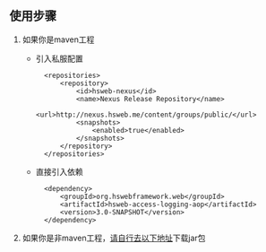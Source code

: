 ## 使用步骤

1. 如果你是maven工程
    * 引入私服配置
    
            <repositories>
                <repository>
                    <id>hsweb-nexus</id>
                    <name>Nexus Release Repository</name>
                    <url>http://nexus.hsweb.me/content/groups/public/</url>
                    <snapshots>
                        <enabled>true</enabled>
                    </snapshots>
                </repository>
            </repositories>
    
    * 直接引入依赖

            <dependency>
                <groupId>org.hswebframework.web</groupId>
                <artifactId>hsweb-access-logging-aop</artifactId>
                <version>3.0-SNAPSHOT</version>
            </dependency>
		
	
2. 如果你是非maven工程，[请自行去以下地址](http://nexus.hsweb.me/)下载jar包
		
		